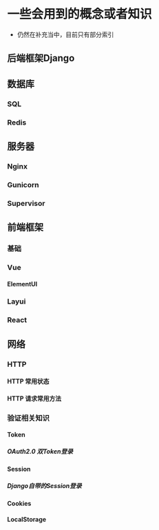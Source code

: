# 一些会用到的概念或者知识

- 仍然在补充当中，目前只有部分索引

## 后端框架Django

## 数据库

### SQL

### Redis

## 服务器

### Nginx

### Gunicorn

### Supervisor

## 前端框架

### 基础

### Vue

#### ElementUI

### Layui

### React

## 网络

### HTTP

#### HTTP 常用状态

#### HTTP 请求常用方法

### 验证相关知识

#### Token

##### OAuth2.0 双Token登录

#### Session

##### Django自带的Session登录

#### Cookies

#### LocalStorage